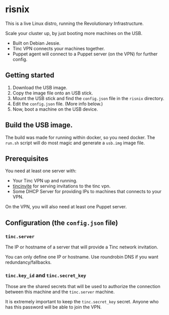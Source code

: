 # risnix

This is a live Linux distro, running the Revolutionary Infrastructure.

Scale your cluster up, by just booting more machines on the USB.

* Built on Debian Jessie.
* Tinc VPN connects your machines together.
* Puppet agent will connect to a Puppet server (on the VPN) for further config.

## Getting started

1. Download the USB image.
2. Copy the image file onto an USB stick.
3. Mount the USB stick and find the `config.json` file in the `risnix` directory.
4. Edit the `config.json` file. (More info below.)
5. Now, boot a machine on the USB device.

## Build the USB image.

The build was made for running within docker, so you need docker.
The `run.sh` script will do most magic and generate a `usb.img` image file.

## Prerequisites

You need at least one server with:

* Your Tinc VPN up and running.
* [tincinvite](https://github.com/alfreddatakillen/tincinvite) for serving
invitations to the tinc vpn.
* Some DHCP Server for providing IPs to machines that connects to your VPN.

On the VPN, you will also need at least one Puppet server.

## Configuration (the `config.json` file)

### `tinc.server`

The IP or hostname of a server that will provide a Tinc network invitation.

You can only define one IP or hostname. Use roundrobin DNS if you want
redundancy/fallbacks.

### `tinc.key_id` and `tinc.secret_key`

Those are the shared secrets that will be used to authorize the connection
between this machine and the `tinc.server` machine.

It is extremely important to keep the `tinc.secret_key` secret. Anyone who has
this password will be able to join the VPN.


